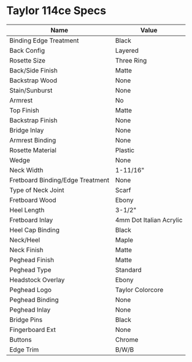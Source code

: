 # Taylor 114ce Specs

| Name                             | Value                   |
| -------------------------------- | ----------------------- |
| Binding Edge Treatment           | Black                   |
| Back Config                      | Layered                 |
| Rosette Size                     | Three Ring              |
| Back/Side Finish                 | Matte                   |
| Backstrap Wood                   | None                    |
| Stain/Sunburst                   | None                    |
| Armrest                          | No                      |
| Top Finish                       | Matte                   |
| Backstrap Finish                 | None                    |
| Bridge Inlay                     | None                    |
| Armrest Binding                  | None                    |
| Rosette Material                 | Plastic                 |
| Wedge                            | None                    |
| Neck Width                       | 1-11/16"                |
| Fretboard Binding/Edge Treatment | None                    |
| Type of Neck Joint               | Scarf                   |
| Fretboard Wood                   | Ebony                   |
| Heel Length                      | 3-1/2"                  |
| Fretboard Inlay                  | 4mm Dot Italian Acrylic |
| Heel Cap Binding                 | Black                   |
| Neck/Heel                        | Maple                   |
| Neck Finish                      | Matte                   |
| Peghead Finish                   | Matte                   |
| Peghead Type                     | Standard                |
| Headstock Overlay                | Ebony                   |
| Peghead Logo                     | Taylor Colorcore        |
| Peghead Binding                  | None                    |
| Peghead Inlay                    | None                    |
| Bridge Pins                      | Black                   |
| Fingerboard Ext                  | None                    |
| Buttons                          | Chrome                  |
| Edge Trim                        | B/W/B                   |
